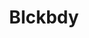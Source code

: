 ---
layout: archive
title: "Blckbdy"
tags:
  categories: web
ads: false
share: false
iframe: "https://blckbdy.symbios.wiki"
client: Isomov
image:
  id: 37925144364
blurb: "Interactive WebGL visualizer using Three.js with custom timing engine."
---
